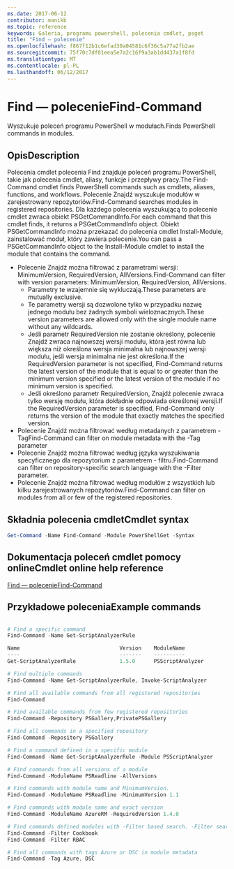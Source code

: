 ```yaml
---
ms.date: 2017-06-12
contributor: manikb
ms.topic: reference
keywords: Galeria, programu powershell, polecenia cmdlet, psget
title: "Find — polecenie"
ms.openlocfilehash: f867f12b1c6efad30a04581c6f36c5a77a2fb2ae
ms.sourcegitcommit: 75f70c7df01eea5e7a2c16f9a3ab1dd437a1f8fd
ms.translationtype: MT
ms.contentlocale: pl-PL
ms.lasthandoff: 06/12/2017
---
```

# <a name="find-command"></a><span data-ttu-id="0270d-103">Find — polecenie</span><span class="sxs-lookup"><span data-stu-id="0270d-103">Find-Command</span></span>

<span data-ttu-id="0270d-104">Wyszukuje poleceń programu PowerShell w modułach.</span><span class="sxs-lookup"><span data-stu-id="0270d-104">Finds PowerShell commands in modules.</span></span>

## <a name="description"></a><span data-ttu-id="0270d-105">Opis</span><span class="sxs-lookup"><span data-stu-id="0270d-105">Description</span></span>
<span data-ttu-id="0270d-106">Polecenia cmdlet polecenia Find znajduje poleceń programu PowerShell, takie jak polecenia cmdlet, aliasy, funkcje i przepływy pracy.</span><span class="sxs-lookup"><span data-stu-id="0270d-106">The Find-Command cmdlet finds PowerShell commands such as cmdlets, aliases, functions, and workflows.</span></span> <span data-ttu-id="0270d-107">Polecenie Znajdź wyszukuje modułów w zarejestrowany repozytoriów.</span><span class="sxs-lookup"><span data-stu-id="0270d-107">Find-Command searches modules in registered repositories.</span></span>
<span data-ttu-id="0270d-108">Dla każdego polecenia wyszukującą to polecenie cmdlet zwraca obiekt PSGetCommandInfo.</span><span class="sxs-lookup"><span data-stu-id="0270d-108">For each command that this cmdlet finds, it returns a PSGetCommandInfo object.</span></span> <span data-ttu-id="0270d-109">Obiekt PSGetCommandInfo można przekazać do polecenia cmdlet Install-Module, zainstalować moduł, który zawiera polecenie.</span><span class="sxs-lookup"><span data-stu-id="0270d-109">You can pass a PSGetCommandInfo object to the Install-Module cmdlet to install the module that contains the command.</span></span>

- <span data-ttu-id="0270d-110">Polecenie Znajdź można filtrować z parametrami wersji: MinimumVersion, RequiredVersion, AllVersions.</span><span class="sxs-lookup"><span data-stu-id="0270d-110">Find-Command can filter with version parameters: MinimumVersion, RequiredVersion, AllVersions.</span></span>
  - <span data-ttu-id="0270d-111">Parametry te wzajemnie się wykluczają.</span><span class="sxs-lookup"><span data-stu-id="0270d-111">These parameters are mutually exclusive.</span></span>
  - <span data-ttu-id="0270d-112">Te parametry wersji są dozwolone tylko w przypadku nazwę jednego modułu bez żadnych symboli wieloznacznych.</span><span class="sxs-lookup"><span data-stu-id="0270d-112">These version parameters are allowed only with the single module name without any wildcards.</span></span>
  - <span data-ttu-id="0270d-113">Jeśli parametr RequiredVersion nie zostanie określony, polecenie Znajdź zwraca najnowszej wersji modułu, która jest równa lub większa niż określona wersja minimalna lub najnowszej wersji modułu, jeśli wersja minimalna nie jest określona.</span><span class="sxs-lookup"><span data-stu-id="0270d-113">If the RequiredVersion parameter is not specified, Find-Command returns the latest version of the module that is equal to or greater than the minimum version specified or the latest version of the module if no minimum version is specified.</span></span>
  - <span data-ttu-id="0270d-114">Jeśli określono parametr RequiredVersion, Znajdź polecenie zwraca tylko wersję modułu, która dokładnie odpowiada określonej wersji.</span><span class="sxs-lookup"><span data-stu-id="0270d-114">If the RequiredVersion parameter is specified, Find-Command only returns the version of the module that exactly matches the specified version.</span></span>
- <span data-ttu-id="0270d-115">Polecenie Znajdź można filtrować według metadanych z parametrem - Tag</span><span class="sxs-lookup"><span data-stu-id="0270d-115">Find-Command can filter on module metadata with the -Tag parameter</span></span>
- <span data-ttu-id="0270d-116">Polecenie Znajdź można filtrować według języka wyszukiwania specyficznego dla repozytorium z parametrem - filtru.</span><span class="sxs-lookup"><span data-stu-id="0270d-116">Find-Command can filter on repository-specific search language with the -Filter parameter.</span></span>
- <span data-ttu-id="0270d-117">Polecenie Znajdź można filtrować według modułów z wszystkich lub kilku zarejestrowanych repozytoriów.</span><span class="sxs-lookup"><span data-stu-id="0270d-117">Find-Command can filter on modules from all or few of the registered repositories.</span></span>

## <a name="cmdlet-syntax"></a><span data-ttu-id="0270d-118">Składnia polecenia cmdlet</span><span class="sxs-lookup"><span data-stu-id="0270d-118">Cmdlet syntax</span></span>
```powershell
Get-Command -Name Find-Command -Module PowerShellGet -Syntax
```

## <a name="cmdlet-online-help-reference"></a><span data-ttu-id="0270d-119">Dokumentacja poleceń cmdlet pomocy online</span><span class="sxs-lookup"><span data-stu-id="0270d-119">Cmdlet online help reference</span></span>

[<span data-ttu-id="0270d-120">Find — polecenie</span><span class="sxs-lookup"><span data-stu-id="0270d-120">Find-Command</span></span>](http://go.microsoft.com/fwlink/?LinkId=733636)

## <a name="example-commands"></a><span data-ttu-id="0270d-121">Przykładowe polecenia</span><span class="sxs-lookup"><span data-stu-id="0270d-121">Example commands</span></span>
```powershell

# Find a specific command
Find-Command -Name Get-ScriptAnalyzerRule

Name                                Version    ModuleName                          Repository
----                                -------    ----------                          ----------
Get-ScriptAnalyzerRule              1.5.0      PSScriptAnalyzer                    PSGallery

# Find multiple commands
Find-Command -Name Get-ScriptAnalyzerRule, Invoke-ScriptAnalyzer

# Find all available commands from all registered repositories
Find-Command

# Find available commands from few registered repositories
Find-Command -Repository PSGallery,PrivatePSGallery

# Find all commands in a specified repository
Find-Command -Repository PSGallery

# Find a command defined in a specific module
Find-Command -Name Get-ScriptAnalyzerRule -Module PSScriptAnalyzer

# Find commands from all versions of a module
Find-Command -ModuleName PSReadline -AllVersions

# Find commands with module name and MinimumVersion.
Find-Command -ModuleName PSReadline -MinimumVersion 1.1

# Find commands with module name and exact version
Find-Command -ModuleName AzureRM -RequiredVersion 1.4.0

# Find commands defined modules with -Filter based search. -Filter searches in description and module names
Find-Command -Filter Cookbook
Find-Command -Filter RBAC

# Find all commands with tags Azure or DSC in module metadata
Find-Command -Tag Azure, DSC

```

